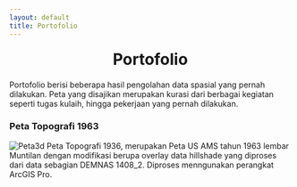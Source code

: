 ```yaml
---
layout: default
title: Portofolio
---
```


<div class="image-container" style="text-align: center; margin: 20px;">
    <div class="title" style="font-size: 28px; font-weight: bold; margin-bottom: 10px;">
        Portofolio
    </div>
</div>
Portofolio berisi beberapa hasil pengolahan data spasial yang pernah dilakukan. Peta yang disajikan merupakan kurasi dari berbagai kegiatan seperti tugas kulaih, hingga pekerjaan yang pernah dilakukan.

### Peta Topografi 1963

![Peta3d](https://github.com/user-attachments/assets/9c8ed58b-141a-4c53-80c6-173d52bdde1c)
Peta Topografi 1936, merupakan Peta US AMS tahun 1963 lembar Muntilan dengan modifikasi berupa overlay data hillshade yang diproses dari data sebagian DEMNAS 1408_2. Diproses menngunakan perangkat ArcGIS Pro.
